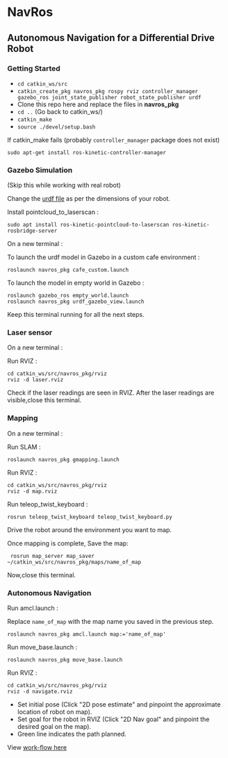 # NavRos

## Autonomous Navigation for a Differential Drive Robot


### Getting Started

- `cd catkin_ws/src`
- `catkin_create_pkg navros_pkg rospy rviz controller_manager gazebo_ros joint_state_publisher robot_state_publisher urdf`
-  Clone this repo here and replace the files in **navros_pkg**
- `cd ..` (Go back to catkin_ws/)
- `catkin_make`
- `source ./devel/setup.bash`

If catkin_make fails (probably `controller_manager` package does not exist)
```
sudo apt-get install ros-kinetic-controller-manager
```

### Gazebo Simulation

(Skip this while working with real robot)

Change the [urdf file](https://github.com/YugAjmera/navros_pkg/blob/master/urdf/car.urdf.xacro) as per the dimensions of your robot.

Install pointcloud_to_laserscan :
```
sudo apt install ros-kinetic-pointcloud-to-laserscan ros-kinetic-rosbridge-server
```

On a new terminal :

To launch the urdf model in Gazebo in a custom cafe environment :
```
roslaunch navros_pkg cafe_custom.launch
```
To launch the model in empty world in Gazebo :
```
roslaunch gazebo_ros empty_world.launch
roslaunch navros_pkg urdf_gazebo_view.launch
```
Keep this terminal running for all the next steps.


### Laser sensor
On a new terminal :

Run RVIZ :
```
cd catkin_ws/src/navros_pkg/rviz 
rviz -d laser.rviz
```
Check if the laser readings are seen in RVIZ.
After the laser readings are visible,close this terminal.


### Mapping
On a new terminal :

Run SLAM :
```
roslaunch navros_pkg gmapping.launch
```

Run RVIZ :
```
cd catkin_ws/src/navros_pkg/rviz 
rviz -d map.rviz
```

Run teleop_twist_keyboard :
```
rosrun teleop_twist_keyboard teleop_twist_keyboard.py 
```

Drive the robot around the environment you want to map.

Once mapping is complete,
Save the map:
```
 rosrun map_server map_saver ~/catkin_ws/src/navros_pkg/maps/name_of_map
 ```

Now,close this terminal.


### Autonomous Navigation
Run amcl.launch :

Replace `name_of_map` with the map name you saved in the previous step.
```
roslaunch navros_pkg amcl.launch map:='name_of_map'
```

Run move_base.launch :
```
roslaunch navros_pkg move_base.launch 
```

Run RVIZ :
```
cd catkin_ws/src/navros_pkg/rviz 
rviz -d navigate.rviz
```

* Set initial pose (Click "2D pose estimate" and pinpoint the approximate location of robot on map).
* Set goal for the robot in RVIZ (Click "2D Nav goal" and pinpoint the desired goal on the map).
* Green line indicates the path planned.

View [work-flow here](https://github.com/YugAjmera/navros_pkg/blob/master/workflow.md) 
